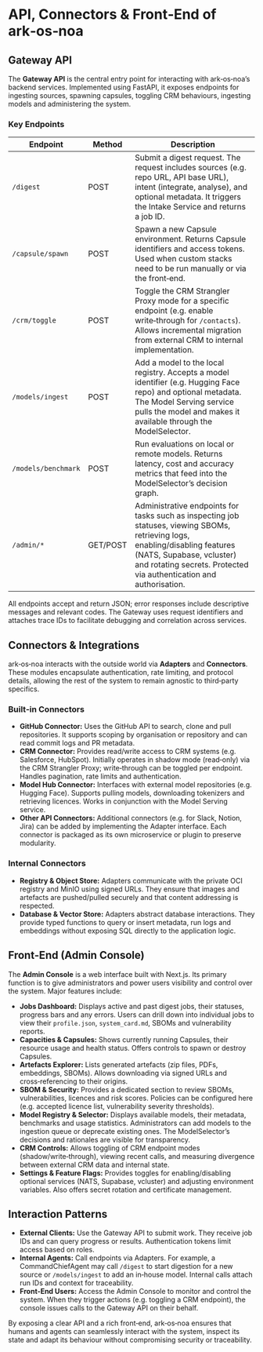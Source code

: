 # API, Connectors & Front‑End of ark‑os‑noa

## Gateway API

The **Gateway API** is the central entry point for interacting with ark‑os‑noa’s backend services.  Implemented using FastAPI, it exposes endpoints for ingesting sources, spawning capsules, toggling CRM behaviours, ingesting models and administering the system.

### Key Endpoints

| Endpoint | Method | Description |
|---------|--------|-------------|
| `/digest` | POST | Submit a digest request.  The request includes sources (e.g. repo URL, API base URL), intent (integrate, analyse), and optional metadata.  It triggers the Intake Service and returns a job ID. |
| `/capsule/spawn` | POST | Spawn a new Capsule environment.  Returns Capsule identifiers and access tokens.  Used when custom stacks need to be run manually or via the front‑end. |
| `/crm/toggle` | POST | Toggle the CRM Strangler Proxy mode for a specific endpoint (e.g. enable write‑through for `/contacts`).  Allows incremental migration from external CRM to internal implementation. |
| `/models/ingest` | POST | Add a model to the local registry.  Accepts a model identifier (e.g. Hugging Face repo) and optional metadata.  The Model Serving service pulls the model and makes it available through the ModelSelector. |
| `/models/benchmark` | POST | Run evaluations on local or remote models.  Returns latency, cost and accuracy metrics that feed into the ModelSelector’s decision graph. |
| `/admin/*` | GET/POST | Administrative endpoints for tasks such as inspecting job statuses, viewing SBOMs, retrieving logs, enabling/disabling features (NATS, Supabase, vcluster) and rotating secrets.  Protected via authentication and authorisation. |

All endpoints accept and return JSON; error responses include descriptive messages and relevant codes.  The Gateway uses request identifiers and attaches trace IDs to facilitate debugging and correlation across services.

## Connectors & Integrations

ark‑os‑noa interacts with the outside world via **Adapters** and **Connectors**.  These modules encapsulate authentication, rate limiting, and protocol details, allowing the rest of the system to remain agnostic to third‑party specifics.

### Built‑in Connectors

- **GitHub Connector:** Uses the GitHub API to search, clone and pull repositories.  It supports scoping by organisation or repository and can read commit logs and PR metadata.
- **CRM Connector:** Provides read/write access to CRM systems (e.g. Salesforce, HubSpot).  Initially operates in shadow mode (read‑only) via the CRM Strangler Proxy; write‑through can be toggled per endpoint.  Handles pagination, rate limits and authentication.
- **Model Hub Connector:** Interfaces with external model repositories (e.g. Hugging Face).  Supports pulling models, downloading tokenizers and retrieving licences.  Works in conjunction with the Model Serving service.
- **Other API Connectors:** Additional connectors (e.g. for Slack, Notion, Jira) can be added by implementing the Adapter interface.  Each connector is packaged as its own microservice or plugin to preserve modularity.

### Internal Connectors

- **Registry & Object Store:** Adapters communicate with the private OCI registry and MinIO using signed URLs.  They ensure that images and artefacts are pushed/pulled securely and that content addressing is respected.
- **Database & Vector Store:** Adapters abstract database interactions.  They provide typed functions to query or insert metadata, run logs and embeddings without exposing SQL directly to the application logic.

## Front‑End (Admin Console)

The **Admin Console** is a web interface built with Next.js.  Its primary function is to give administrators and power users visibility and control over the system.  Major features include:

* **Jobs Dashboard:** Displays active and past digest jobs, their statuses, progress bars and any errors.  Users can drill down into individual jobs to view their `profile.json`, `system_card.md`, SBOMs and vulnerability reports.
* **Capacities & Capsules:** Shows currently running Capsules, their resource usage and health status.  Offers controls to spawn or destroy Capsules.
* **Artefacts Explorer:** Lists generated artefacts (zip files, PDFs, embeddings, SBOMs).  Allows downloading via signed URLs and cross‑referencing to their origins.
* **SBOM & Security:** Provides a dedicated section to review SBOMs, vulnerabilities, licences and risk scores.  Policies can be configured here (e.g. accepted licence list, vulnerability severity thresholds).
* **Model Registry & Selector:** Displays available models, their metadata, benchmarks and usage statistics.  Administrators can add models to the ingestion queue or deprecate existing ones.  The ModelSelector’s decisions and rationales are visible for transparency.
* **CRM Controls:** Allows toggling of CRM endpoint modes (shadow/write‑through), viewing recent calls, and measuring divergence between external CRM data and internal state.
* **Settings & Feature Flags:** Provides toggles for enabling/disabling optional services (NATS, Supabase, vcluster) and adjusting environment variables.  Also offers secret rotation and certificate management.

## Interaction Patterns

* **External Clients:** Use the Gateway API to submit work.  They receive job IDs and can query progress or results.  Authentication tokens limit access based on roles.
* **Internal Agents:** Call endpoints via Adapters.  For example, a CommandChiefAgent may call `/digest` to start digestion for a new source or `/models/ingest` to add an in‑house model.  Internal calls attach run IDs and context for traceability.
* **Front‑End Users:** Access the Admin Console to monitor and control the system.  When they trigger actions (e.g. toggling a CRM endpoint), the console issues calls to the Gateway API on their behalf.

By exposing a clear API and a rich front‑end, ark‑os‑noa ensures that humans and agents can seamlessly interact with the system, inspect its state and adapt its behaviour without compromising security or traceability.
